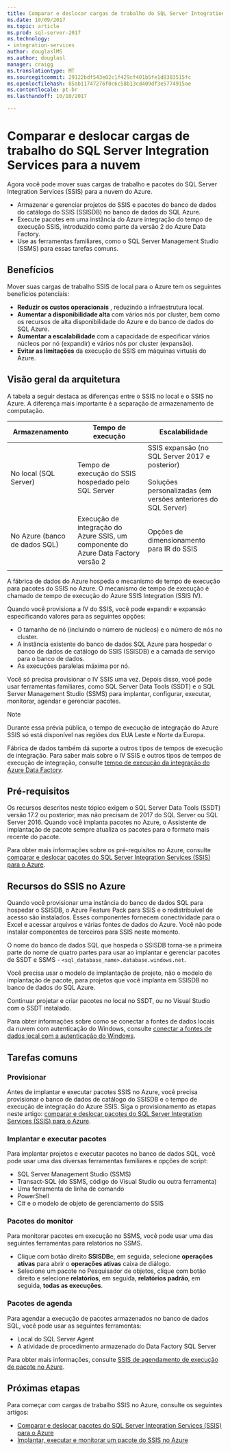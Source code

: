 ```yaml
---
title: Comparar e deslocar cargas de trabalho do SQL Server Integration Services para a nuvem | Microsoft Docs
ms.date: 10/09/2017
ms.topic: article
ms.prod: sql-server-2017
ms.technology:
- integration-services
author: douglaslMS
ms.author: douglasl
manager: craigg
ms.translationtype: MT
ms.sourcegitcommit: 29122bdf543e82c1f429cf401b5fe1d8383515fc
ms.openlocfilehash: 85ab11747276f0c6c58b13cd409df3e5774915ae
ms.contentlocale: pt-br
ms.lasthandoff: 10/10/2017

---
```

# <a name="lift-and-shift-sql-server-integration-services-workloads-to-the-cloud"></a>Comparar e deslocar cargas de trabalho do SQL Server Integration Services para a nuvem
Agora você pode mover suas cargas de trabalho e pacotes do SQL Server Integration Services (SSIS) para a nuvem do Azure.
-   Armazenar e gerenciar projetos do SSIS e pacotes do banco de dados do catálogo do SSIS (SSISDB) no banco de dados do SQL Azure.
-   Execute pacotes em uma instância do Azure integração do tempo de execução SSIS, introduzido como parte da versão 2 do Azure Data Factory.
-   Use as ferramentas familiares, como o SQL Server Management Studio (SSMS) para essas tarefas comuns.

## <a name="benefits"></a>Benefícios
Mover suas cargas de trabalho SSIS de local para o Azure tem os seguintes benefícios potenciais:
-   **Reduzir os custos operacionais** , reduzindo a infraestrutura local.
-   **Aumentar a disponibilidade alta** com vários nós por cluster, bem como os recursos de alta disponibilidade do Azure e do banco de dados do SQL Azure.
-   **Aumentar a escalabilidade** com a capacidade de especificar vários núcleos por nó (expandir) e vários nós por cluster (expansão).
-   **Evitar as limitações** da execução de SSIS em máquinas virtuais do Azure.

## <a name="architecture-overview"></a>Visão geral da arquitetura
A tabela a seguir destaca as diferenças entre o SSIS no local e o SSIS no Azure. A diferença mais importante é a separação de armazenamento de computação.

| Armazenamento | Tempo de execução | Escalabilidade |
|---|---|---|
| No local (SQL Server) | Tempo de execução do SSIS hospedado pelo SQL Server | SSIS expansão (no SQL Server 2017 e posterior)<br/><br/>Soluções personalizadas (em versões anteriores do SQL Server) |
| No Azure (banco de dados SQL) | Execução de integração do Azure SSIS, um componente do Azure Data Factory versão 2 | Opções de dimensionamento para IR do SSIS |
| | | |

A fábrica de dados do Azure hospeda o mecanismo de tempo de execução para pacotes do SSIS no Azure. O mecanismo de tempo de execução é chamado de tempo de execução do Azure SSIS Integration (SSIS IV).

Quando você provisiona a IV do SSIS, você pode expandir e expansão especificando valores para as seguintes opções:
-   O tamanho de nó (incluindo o número de núcleos) e o número de nós no cluster.
-   A instância existente do banco de dados SQL Azure para hospedar o banco de dados de catálogo do SSIS (SSISDB) e a camada de serviço para o banco de dados.
-   As execuções paralelas máxima por nó.

Você só precisa provisionar o IV SSIS uma vez. Depois disso, você pode usar ferramentas familiares, como SQL Server Data Tools (SSDT) e o SQL Server Management Studio (SSMS) para implantar, configurar, executar, monitorar, agendar e gerenciar pacotes.

> [!NOTE]
> Durante essa prévia pública, o tempo de execução de integração do Azure SSIS só está disponível nas regiões dos EUA Leste e Norte da Europa.

Fábrica de dados também dá suporte a outros tipos de tempos de execução de integração. Para saber mais sobre o IV SSIS e outros tipos de tempos de execução de integração, consulte [tempo de execução da integração do Azure Data Factory](https://docs.microsoft.com/en-us/azure/data-factory/concepts-integration-runtime).

## <a name="prerequisites"></a>Pré-requisitos
Os recursos descritos neste tópico exigem o SQL Server Data Tools (SSDT) versão 17.2 ou posterior, mas não precisam de 2017 do SQL Server ou SQL Server 2016. Quando você implanta pacotes no Azure, o Assistente de implantação de pacote sempre atualiza os pacotes para o formato mais recente do pacote.

Para obter mais informações sobre os pré-requisitos no Azure, consulte [comparar e deslocar pacotes do SQL Server Integration Services (SSIS) para o Azure](https://docs.microsoft.com/en-us/azure/data-factory/tutorial-deploy-ssis-packages-azure).

## <a name="ssis-features-on-azure"></a>Recursos do SSIS no Azure

Quando você provisionar uma instância do banco de dados SQL para hospedar o SSISDB, o Azure Feature Pack para SSIS e o redistribuível de acesso são instalados. Esses componentes fornecem conectividade para o Excel e acessar arquivos e várias fontes de dados do Azure. Você não pode instalar componentes de terceiros para SSIS neste momento.

O nome do banco de dados SQL que hospeda o SSISDB torna-se a primeira parte do nome de quatro partes para usar ao implantar e gerenciar pacotes de SSDT e SSMS - `<sql_database_name>.database.windows.net`.

Você precisa usar o modelo de implantação de projeto, não o modelo de implantação de pacote, para projetos que você implanta em SSISDB no banco de dados do SQL Azure.

Continuar projetar e criar pacotes no local no SSDT, ou no Visual Studio com o SSDT instalado.

Para obter informações sobre como se conectar a fontes de dados locais da nuvem com autenticação do Windows, consulte [conectar a fontes de dados local com a autenticação do Windows](ssis-azure-connect-with-windows-auth.md).

## <a name="common-tasks"></a>Tarefas comuns

### <a name="provision"></a>Provisionar
Antes de implantar e executar pacotes SSIS no Azure, você precisa provisionar o banco de dados de catálogo do SSISDB e o tempo de execução de integração do Azure SSIS. Siga o provisionamento as etapas neste artigo: [comparar e deslocar pacotes do SQL Server Integration Services (SSIS) para o Azure](https://docs.microsoft.com/en-us/azure/data-factory/tutorial-deploy-ssis-packages-azure).

### <a name="deploy-and-run-packages"></a>Implantar e executar pacotes
Para implantar projetos e executar pacotes no banco de dados SQL, você pode usar uma das diversas ferramentas familiares e opções de script:
-   SQL Server Management Studio (SSMS)
-   Transact-SQL (do SSMS, código do Visual Studio ou outra ferramenta)
-   Uma ferramenta de linha de comando
-   PowerShell
-   C# e o modelo de objeto de gerenciamento do SSIS

### <a name="monitor-packages"></a>Pacotes do monitor
Para monitorar pacotes em execução no SSMS, você pode usar uma das seguintes ferramentas para relatórios no SSMS.
-   Clique com botão direito **SSISDB**e, em seguida, selecione **operações ativas** para abrir o **operações ativas** caixa de diálogo.
-   Selecione um pacote no Pesquisador de objetos, clique com botão direito e selecione **relatórios**, em seguida, **relatórios padrão**, em seguida, **todas as execuções**.

### <a name="schedule-packages"></a>Pacotes de agenda
Para agendar a execução de pacotes armazenados no banco de dados SQL, você pode usar as seguintes ferramentas:
-   Local do SQL Server Agent
-   A atividade de procedimento armazenado do Data Factory SQL Server

Para obter mais informações, consulte [SSIS de agendamento de execução de pacote no Azure](ssis-azure-schedule-packages.md).

## <a name="next-steps"></a>Próximas etapas
Para começar com cargas de trabalho SSIS no Azure, consulte os seguintes artigos:
-   [Comparar e deslocar pacotes do SQL Server Integration Services (SSIS) para o Azure](https://docs.microsoft.com/en-us/azure/data-factory/tutorial-deploy-ssis-packages-azure)
-   [Implantar, executar e monitorar um pacote do SSIS no Azure](ssis-azure-deploy-run-monitor-tutorial.md)


